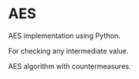 # AES
AES implementation using Python. 

For checking any intermediate value.

AES algorithm with countermeasures.
